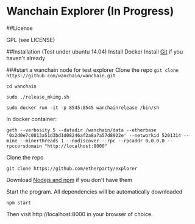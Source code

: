 # Wanchain Explorer (In Progress)

##License

GPL (see LICENSE)


##Installation (Test under ubuntu 14.04)
Install Docker 
Install [Git](https://git-scm.com/book/en/v2/Getting-Started-Installing-Git "Git installation") if you haven't already

###start a wanchain node for test explorer
Clone the repo
`git clone https://github.com/wanchain/wanchain.git`

`cd wanchain`

`sudo ./release_mkimg.sh`

`sudo docker run -it -p 8545:8545 wanchainrelease /bin/sh `

In docker container:

`geth --verbosity 5 --datadir /wanchain/data --etherbase '0x2d0e7c0813a51d3bd1d08246af2a8a7a57d8922e' --networkid 5201314 --mine --minerthreads 1 --nodiscover --rpc --rpcaddr 0.0.0.0 --rpccorsdomain "http://localhost:8000"`

Clone the repo

`git clone https://github.com/etherparty/explorer`

Download [Nodejs and npm](https://docs.npmjs.com/getting-started/installing-node "Nodejs install") if you don't have them

Start the program. All dependencies will be automatically downloaded

`npm start`

Then visit http://localhost:8000 in your browser of choice.
